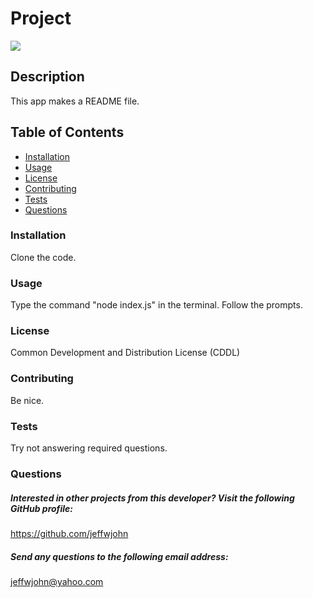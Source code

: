 # Project
![](https://img.shields.io/badge/License-Common%20Development%20and%20Distribution%20License%20(CDDL)-blue.svg)
## Description 
This app makes a README file.

## Table of Contents
* [Installation](#installation) 
* [Usage](#usage) 
* [License](#license) 
* [Contributing](#contributing)
* [Tests](#tests)  
* [Questions](#questions)

 
### Installation
  Clone the code.
### Usage
 Type the command "node index.js" in the terminal. Follow the prompts.
### License
  Common Development and Distribution License (CDDL)
### Contributing
Be nice.

### Tests
Try not answering required questions. 

### Questions
    
##### Interested in other projects from this developer? Visit the following GitHub profile:
https://github.com/jeffwjohn
    
##### Send any questions to the following email address:
jeffwjohn@yahoo.com
    
    
